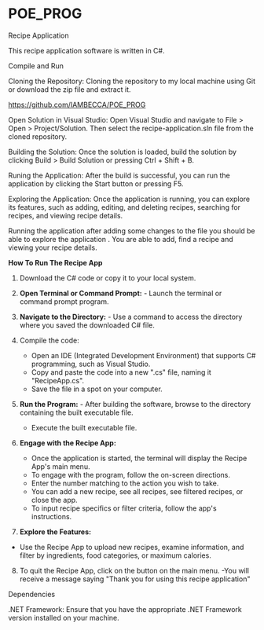 # POE_PROG
Recipe Application

This recipe application software is written in C#.

Compile and Run 

Cloning the Repository: Cloning the repository to my local machine using Git or download the zip file and extract it.

https://github.com/IAMBECCA/POE_PROG

Open Solution in Visual Studio: Open Visual Studio and navigate to File > Open > Project/Solution. Then select the recipe-application.sln file from the cloned repository.

Building the Solution: Once the solution is loaded, build the solution by clicking Build > Build Solution or pressing Ctrl + Shift + B.

Runing the Application: After the build is successful, you can run the application by clicking the Start button or pressing F5.

Exploring the Application: Once the application is running, you can explore its features, such as adding, editing, and deleting recipes, searching for recipes, and viewing recipe details.

Running the application after adding some changes to the file you should be able to explore the application . You are able to add, find a recipe and viewing your recipe details.


**How To Run The Recipe App**

1. Download the C# code or copy it to your local system.

2. **Open Terminal or Command Prompt:** - Launch the terminal or command prompt program.

3. **Navigate to the Directory:** - Use a command to access the directory where you saved the downloaded C# file.

4. Compile the code:
   - Open an IDE (Integrated Development Environment) that supports C# programming, such as Visual Studio.
   - Copy and paste the code into a new ".cs" file, naming it "RecipeApp.cs".
   - Save the file in a spot on your computer.
      
5. **Run the Program:** - After building the software, browse to the directory containing the built executable file.
   - Execute the built executable file.

6. **Engage with the Recipe App:**
   - Once the application is started, the terminal will display the Recipe App's main menu.
   - To engage with the program, follow the on-screen directions.
   - Enter the number matching to the action you wish to take.
   - You can add a new recipe, see all recipes, see filtered recipes, or close the app.
   - To input recipe specifics or filter criteria, follow the app's instructions.

7. **Explore the Features:**
 - Use the Recipe App to upload new recipes, examine information, and filter by ingredients, food categories, or maximum calories.

8. To quit the Recipe App, click on the button on the main menu.
   -You will receive a message saying "Thank you for using this recipe application"
   




Dependencies

.NET Framework: Ensure that you have the appropriate .NET Framework version installed on your machine.
